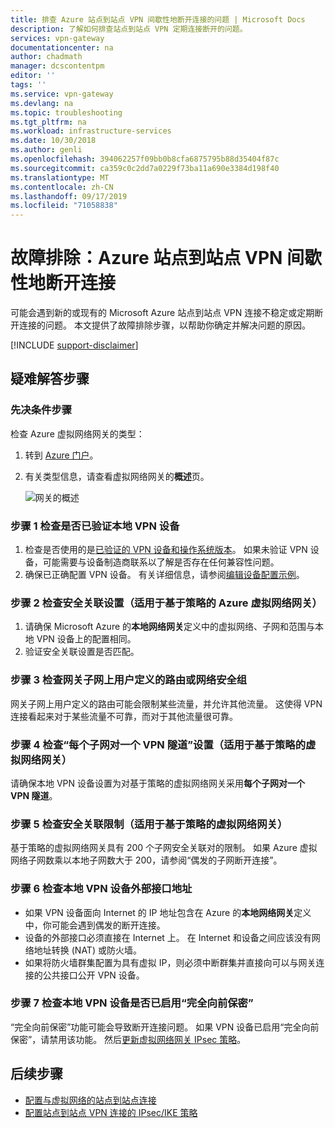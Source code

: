 ```yaml
---
title: 排查 Azure 站点到站点 VPN 间歇性地断开连接的问题 | Microsoft Docs
description: 了解如何排查站点到站点 VPN 定期连接断开的问题。
services: vpn-gateway
documentationcenter: na
author: chadmath
manager: dcscontentpm
editor: ''
tags: ''
ms.service: vpn-gateway
ms.devlang: na
ms.topic: troubleshooting
ms.tgt_pltfrm: na
ms.workload: infrastructure-services
ms.date: 10/30/2018
ms.author: genli
ms.openlocfilehash: 394062257f09bb0b8cfa6875795b88d35404f87c
ms.sourcegitcommit: ca359c0c2dd7a0229f73ba11a690e3384d198f40
ms.translationtype: MT
ms.contentlocale: zh-CN
ms.lasthandoff: 09/17/2019
ms.locfileid: "71058838"
---
```

# <a name="troubleshooting-azure-site-to-site-vpn-disconnects-intermittently"></a>故障排除：Azure 站点到站点 VPN 间歇性地断开连接

可能会遇到新的或现有的 Microsoft Azure 站点到站点 VPN 连接不稳定或定期断开连接的问题。 本文提供了故障排除步骤，以帮助你确定并解决问题的原因。 

[!INCLUDE [support-disclaimer](../../includes/support-disclaimer.md)]

## <a name="troubleshooting-steps"></a>疑难解答步骤

### <a name="prerequisite-step"></a>先决条件步骤

检查 Azure 虚拟网络网关的类型：

1. 转到 [Azure 门户](https://portal.azure.com)。
2. 有关类型信息，请查看虚拟网络网关的**概述**页。
    
    ![网关的概述](media/vpn-gateway-troubleshoot-site-to-site-disconnected-intermittently/gatewayoverview.png)

### <a name="step-1-check-whether-the-on-premises-vpn-device-is-validated"></a>步骤 1 检查是否已验证本地 VPN 设备

1. 检查是否使用的是[已验证的 VPN 设备和操作系统版本](vpn-gateway-about-vpn-devices.md#devicetable)。 如果未验证 VPN 设备，可能需要与设备制造商联系以了解是否存在任何兼容性问题。
2. 确保已正确配置 VPN 设备。 有关详细信息，请参阅[编辑设备配置示例](vpn-gateway-about-vpn-devices.md#editing)。

### <a name="step-2-check-the-security-association-settingsfor-policy-based-azure-virtual-network-gateways"></a>步骤 2 检查安全关联设置（适用于基于策略的 Azure 虚拟网络网关）

1. 请确保 Microsoft Azure 的**本地网络网关**定义中的虚拟网络、子网和范围与本地 VPN 设备上的配置相同。
2. 验证安全关联设置是否匹配。

### <a name="step-3-check-for-user-defined-routes-or-network-security-groups-on-gateway-subnet"></a>步骤 3 检查网关子网上用户定义的路由或网络安全组

网关子网上用户定义的路由可能会限制某些流量，并允许其他流量。 这使得 VPN 连接看起来对于某些流量不可靠，而对于其他流量很可靠。 

### <a name="step-4-check-the-one-vpn-tunnel-per-subnet-pair-setting-for-policy-based-virtual-network-gateways"></a>步骤 4 检查“每个子网对一个 VPN 隧道”设置（适用于基于策略的虚拟网络网关）

请确保本地 VPN 设备设置为对基于策略的虚拟网络网关采用**每个子网对一个 VPN 隧道**。

### <a name="step-5-check-for-security-association-limitation-for-policy-based-virtual-network-gateways"></a>步骤 5 检查安全关联限制（适用于基于策略的虚拟网络网关）

基于策略的虚拟网络网关具有 200 个子网安全关联对的限制。 如果 Azure 虚拟网络子网数乘以本地子网数大于 200，请参阅“偶发的子网断开连接”。

### <a name="step-6-check-on-premises-vpn-device-external-interface-address"></a>步骤 6 检查本地 VPN 设备外部接口地址

- 如果 VPN 设备面向 Internet 的 IP 地址包含在 Azure 的**本地网络网关**定义中，你可能会遇到偶发的断开连接。
- 设备的外部接口必须直接在 Internet 上。 在 Internet 和设备之间应该没有网络地址转换 (NAT) 或防火墙。
-  如果将防火墙群集配置为具有虚拟 IP，则必须中断群集并直接向可以与网关连接的公共接口公开 VPN 设备。

### <a name="step-7-check-whether-the-on-premises-vpn-device-has-perfect-forward-secrecy-enabled"></a>步骤 7 检查本地 VPN 设备是否已启用“完全向前保密”

“完全向前保密”功能可能会导致断开连接问题。 如果 VPN 设备已启用“完全向前保密”，请禁用该功能。 然后[更新虚拟网络网关 IPsec 策略](vpn-gateway-ipsecikepolicy-rm-powershell.md#managepolicy)。

## <a name="next-steps"></a>后续步骤

- [配置与虚拟网络的站点到站点连接](vpn-gateway-howto-site-to-site-resource-manager-portal.md)
- [配置站点到站点 VPN 连接的 IPsec/IKE 策略](vpn-gateway-ipsecikepolicy-rm-powershell.md)

